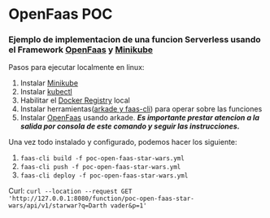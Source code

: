# OpenFaas POC

### Ejemplo de implementacion de una funcion Serverless usando el Framework [OpenFaas](https://www.openfaas.com) y [Minikube](https://minikube.sigs.k8s.io/docs/)

Pasos para ejecutar localmente en linux:
1. Instalar [Minikube](https://minikube.sigs.k8s.io/docs/start/)
2. Instalar [kubectl](https://kubernetes.io/docs/tasks/tools/install-kubectl-linux/)
3. Habilitar el [Docker Registry](https://minikube.sigs.k8s.io/docs/handbook/registry/) local 
4. Instalar herramientas([arkade y faas-cli](https://docs.openfaas.com/cli/install/)) para operar sobre las funciones
5. Instalar [OpenFaas](https://docs.openfaas.com/deployment/kubernetes/#1-deploy-the-chart-with-arkade-fastest-option) usando arkade. _**Es importante prestar atencion a la salida por consola de este comando y seguir las instrucciones.**_


Una vez todo instalado y configurado, podemos hacer los siguiente:

1. `faas-cli build -f poc-open-faas-star-wars.yml`
2. `faas-cli push -f poc-open-faas-star-wars.yml`
3. `faas-cli deploy -f poc-open-faas-star-wars.yml`

Curl:
`curl --location --request GET 'http://127.0.0.1:8080/function/poc-open-faas-star-wars/api/v1/starwar?q=Darth vader&p=1'`